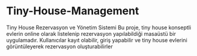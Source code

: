 # Tiny-House-Management
Tiny House Rezervasyon ve Yönetim Sistemi  Bu proje, tiny house konseptli evlerin online olarak listelenip rezervasyon yapılabildiği masaüstü bir uygulamadır. Kullanıcılar kayıt olabilir, giriş yapabilir ve tiny house evlerini görüntüleyerek rezervasyon oluşturabilirler
